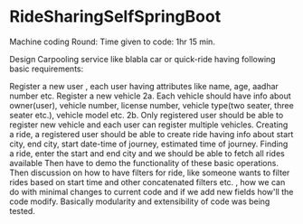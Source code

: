 # RideSharingSelfSpringBoot

Machine coding Round:
Time given to code: 1hr 15 min.

Design Carpooling service like blabla car or quick-ride having following basic requirements:

Register a new user , each user having attributes like name, age, aadhar number etc.
Register a new vehicle
2a. Each vehicle should have info about owner(user), vehicle number, license number, vehicle type(two seater, three seater etc.), vehicle model etc.
2b. Only registered user should be able to register new vehicle and each user can register multiple vehicles.
Creating a ride, a registered user should be able to create ride having info about start city, end city, start date-time of journey, estimated time of journey.
Finding a ride, enter the start and end city and we should be able to fetch all rides available
Then have to demo the functionality of these basic operations.
Then discussion on how to have filters for ride, like someone wants to filter rides based on start time and other concatenated filters etc. , how we can do with minimal changes to current code and if we add new fields how'll the code modify. Basically modularity and extensibility of code was being tested.
